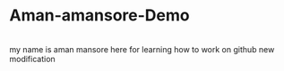 # Aman-amansore-Demo
<br>
my name  is aman mansore here for learning how to work on github
new modification

